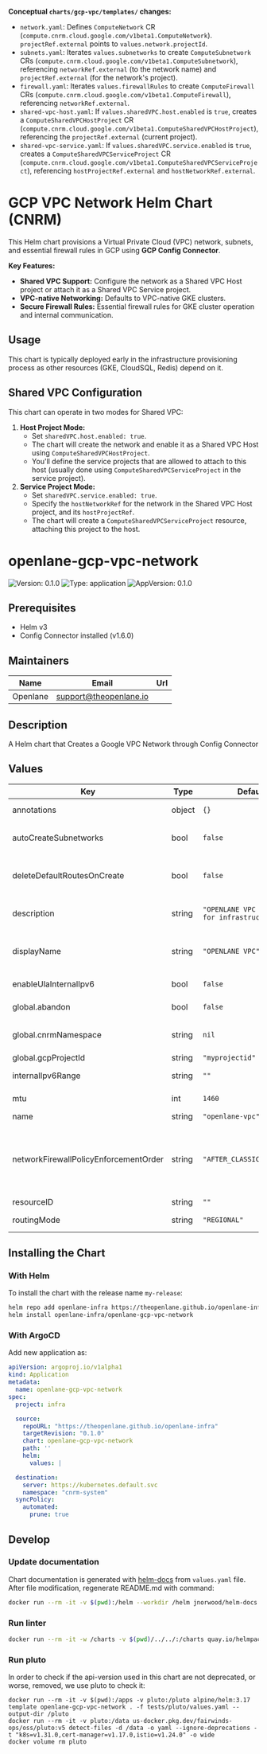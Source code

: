 **Conceptual `charts/gcp-vpc/templates/` changes:**
*   `network.yaml`: Defines `ComputeNetwork` CR (`compute.cnrm.cloud.google.com/v1beta1.ComputeNetwork`). `projectRef.external` points to `values.network.projectId`.
*   `subnets.yaml`: Iterates `values.subnetworks` to create `ComputeSubnetwork` CRs (`compute.cnrm.cloud.google.com/v1beta1.ComputeSubnetwork`), referencing `networkRef.external` (to the network name) and `projectRef.external` (for the network's project).
*   `firewall.yaml`: Iterates `values.firewallRules` to create `ComputeFirewall` CRs (`compute.cnrm.cloud.google.com/v1beta1.ComputeFirewall`), referencing `networkRef.external`.
*   `shared-vpc-host.yaml`: If `values.sharedVPC.host.enabled` is `true`, creates a `ComputeSharedVPCHostProject` CR (`compute.cnrm.cloud.google.com/v1beta1.ComputeSharedVPCHostProject`), referencing the `projectRef.external` (current project).
*   `shared-vpc-service.yaml`: If `values.sharedVPC.service.enabled` is `true`, creates a `ComputeSharedVPCServiceProject` CR (`compute.cnrm.cloud.google.com/v1beta1.ComputeSharedVPCServiceProject`), referencing `hostProjectRef.external` and `hostNetworkRef.external`.

# GCP VPC Network Helm Chart (CNRM)

This Helm chart provisions a Virtual Private Cloud (VPC) network, subnets, and essential firewall rules in GCP using **GCP Config Connector**.

**Key Features:**

*   **Shared VPC Support:** Configure the network as a Shared VPC Host project or attach it as a Shared VPC Service project.
*   **VPC-native Networking:** Defaults to VPC-native GKE clusters.
*   **Secure Firewall Rules:** Essential firewall rules for GKE cluster operation and internal communication.

## Usage

This chart is typically deployed early in the infrastructure provisioning process as other resources (GKE, CloudSQL, Redis) depend on it.

## Shared VPC Configuration

This chart can operate in two modes for Shared VPC:

1.  **Host Project Mode:**
    *   Set `sharedVPC.host.enabled: true`.
    *   The chart will create the network and enable it as a Shared VPC Host using `ComputeSharedVPCHostProject`.
    *   You'll define the service projects that are allowed to attach to this host (usually done using `ComputeSharedVPCServiceProject` in the service project).
2.  **Service Project Mode:**
    *   Set `sharedVPC.service.enabled: true`.
    *   Specify the `hostNetworkRef` for the network in the Shared VPC Host project, and its `hostProjectRef`.
    *   The chart will create a `ComputeSharedVPCServiceProject` resource, attaching this project to the host.

# openlane-gcp-vpc-network

![Version: 0.1.0](https://img.shields.io/badge/Version-0.1.0-informational?style=flat-square) ![Type: application](https://img.shields.io/badge/Type-application-informational?style=flat-square) ![AppVersion: 0.1.0](https://img.shields.io/badge/AppVersion-0.1.0-informational?style=flat-square)

## Prerequisites

- Helm v3
- Config Connector installed (v1.6.0)

## Maintainers

| Name | Email | Url |
| ---- | ------ | --- |
| Openlane | <support@theopenlane.io> |  |

## Description

A Helm chart that Creates a Google VPC Network through Config Connector

## Values

| Key | Type | Default | Description |
|-----|------|---------|-------------|
| annotations | object | `{}` | Add annotations to the VPC Network. |
| autoCreateSubnetworks | bool | `false` | Enable custom subnet creation. If false, the VPC Network will not create subnets. |
| deleteDefaultRoutesOnCreate | bool | `false` | Keep the default routes on creation by default. If true, the VPC Network will delete the default routes. |
| description | string | `"OPENLANE VPC Network for infrastructure."` | A text description of the VPC Network. Must be less than or equal to 256 UTF-8 bytes. |
| displayName | string | `"OPENLANE VPC"` | The display name for the VPC Network. Can be updated without creating a new resource. |
| enableUlaInternalIpv6 | bool | `false` | Enable ULA internal ipv6 on this network. |
| global.abandon | bool | `false` | Keep the VPC even after the kcc resource deletion. |
| global.cnrmNamespace | string | `nil` | Allows to deploy in another namespace than the release one |
| global.gcpProjectId | string | `"myprojectid"` | Google Project ID |
| internalIpv6Range | string | `""` | Internal IPv6 range for ULA internal ipv6. |
| mtu | int | `1460` | Maximum Transmission Unit in bytes. |
| name | string | `"openlane-vpc"` | Name of the VPC Network. |
| networkFirewallPolicyEnforcementOrder | string | `"AFTER_CLASSIC_FIREWALL"` | The order that Firewall Rules and Firewall Policies are evaluated. Default value: "AFTER_CLASSIC_FIREWALL" Possible values: ["BEFORE_CLASSIC_FIREWALL", "AFTER_CLASSIC_FIREWALL"]. |
| resourceID | string | `""` | Optional resource ID. |
| routingMode | string | `"REGIONAL"` | Routing mode for the VPC Network. |

## Installing the Chart

### With Helm

To install the chart with the release name `my-release`:

```bash
helm repo add openlane-infra https://theopenlane.github.io/openlane-infra
helm install openlane-infra/openlane-gcp-vpc-network
```

### With ArgoCD

Add new application as:

```yaml
apiVersion: argoproj.io/v1alpha1
kind: Application
metadata:
  name: openlane-gcp-vpc-network
spec:
  project: infra

  source:
    repoURL: "https://theopenlane.github.io/openlane-infra"
    targetRevision: "0.1.0"
    chart: openlane-gcp-vpc-network
    path: ''
    helm:
      values: |

  destination:
    server: https://kubernetes.default.svc
    namespace: "cnrm-system"
  syncPolicy:
    automated:
      prune: true
```

## Develop

### Update documentation

Chart documentation is generated with [helm-docs](https://github.com/norwoodj/helm-docs) from `values.yaml` file.
After file modification, regenerate README.md with command:

```bash
docker run --rm -it -v $(pwd):/helm --workdir /helm jnorwood/helm-docs:v1.14.2 helm-docs
```

### Run linter

```bash
docker run --rm -it -w /charts -v $(pwd)/../../:/charts quay.io/helmpack/chart-testing:v3.12.0 ct lint --charts /charts/charts/openlane-gcp-vpc-network --config /charts/charts/openlane-gcp-vpc-network/ct.yaml
```

### Run pluto

In order to check if the api-version used in this chart are not deprecated, or worse, removed, we use pluto to check it:

```
docker run --rm -it -v $(pwd):/apps -v pluto:/pluto alpine/helm:3.17 template openlane-gcp-vpc-network . -f tests/pluto/values.yaml --output-dir /pluto
docker run --rm -it -v pluto:/data us-docker.pkg.dev/fairwinds-ops/oss/pluto:v5 detect-files -d /data -o yaml --ignore-deprecations -t "k8s=v1.31.0,cert-manager=v1.17.0,istio=v1.24.0" -o wide
docker volume rm pluto
```

